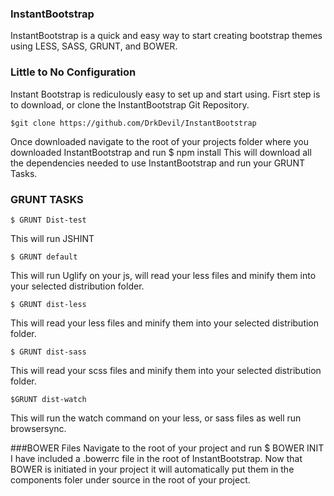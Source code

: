 ### InstantBootstrap
InstantBootstrap is a quick and easy way to start creating bootstrap themes using LESS, SASS, GRUNT, and BOWER.

### Little to No Configuration
Instant Bootstrap is rediculously easy to set up and start using.
Fisrt step is to download, or clone the InstantBootstrap Git Repository.
```
$git clone https://github.com/DrkDevil/InstantBootstrap 
```
Once downloaded navigate to the root of your projects folder where you downloaded InstantBootstrap and run $ npm install
This will download all the dependencies needed to use InstantBootstrap and run your GRUNT Tasks.

### GRUNT TASKS
```
$ GRUNT Dist-test 
```
This will run JSHINT

```
$ GRUNT default
```
This will run Uglify on your js, will read your less files and minify them into your selected distribution folder.

```
$ GRUNT dist-less
```
This will read your less files and minify them into your selected distribution folder.

```
$ GRUNT dist-sass
```
This will read your scss files and minify them into your selected distribution folder.

```
$GRUNT dist-watch
```
This will run the watch command on your less, or sass files as well run browsersync.

###BOWER Files
Navigate to the root of your project and run $ BOWER INIT
I have included a .bowerrc file in the root of InstantBootstrap. Now that BOWER is initiated in your project it will automatically put them in the components foler under source in the root of your project.
